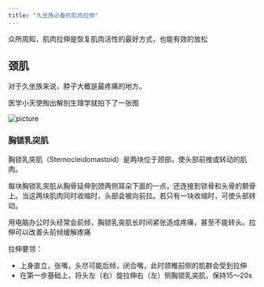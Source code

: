 ```yaml
---
title: "久坐族必备的肌肉拉伸"
---
```

众所周知，肌肉拉伸是恢复肌肉活性的最好方式，也能有效的放松

## 颈肌
对于久坐族来说，脖子大概是最疼痛的地方。

医学小天使掏出解剖生理学就拍下了一张图

![picture]({{site.url}}{{site.baseurl}}/images/notes/jingji.jpg)

### 胸锁乳突肌
胸锁乳突肌（Sternocleidomastoid）是两块位于颈部，使头部前推或转动的肌肉。

每块胸锁乳突肌从胸骨延伸到颈两侧耳朵下面的一点，还连接到锁骨和头骨的颞骨上。当这两块肌肉同时收缩时，头部会被向前拉。若只有一块收缩时，可使头部转动。

用电脑办公时头经常会前倾，胸锁乳突肌长时间紧张造成疼痛，甚至不能转头。拉伸可以改善头前倾缓解疼痛

拉伸要领：
- 上身直立，张嘴，头尽可能后倾，闭合嘴，此时颈椎前侧的肌群会受到拉伸
- 在第一步基础上，将头左（右）旋拉伸右（左）侧胸锁乳突肌，保持15～20s
